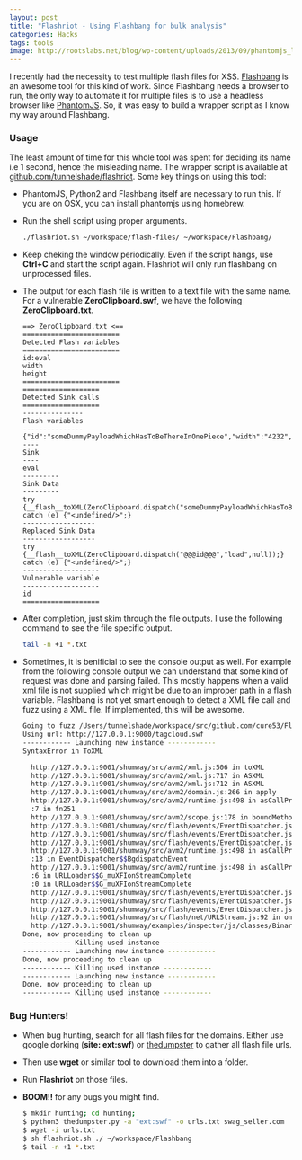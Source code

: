 ```yaml
---
layout: post
title: "Flashriot - Using Flashbang for bulk analysis"
categories: Hacks
tags: tools
image: http://rootslabs.net/blog/wp-content/uploads/2013/09/phantomjs_logo.png
---
```


I recently had the necessity to test multiple flash files for XSS. [Flashbang](https://cure53.de/flashbang)
is an awesome tool for this kind of work. Since Flashbang needs a browser to run, the only way to automate it for
multiple files is to use a headless browser like [PhantomJS](http://phantomjs.org). So, it was easy to build a
wrapper script as I know my way around Flashbang.

### Usage

The least amount of time for this whole tool was spent for deciding its name i.e 1 second, hence the misleading
name. The wrapper script is available at [github.com/tunnelshade/flashriot](https://github.com/tunnelshade/flashriot).
Some key things on using this tool:

+ PhantomJS, Python2 and Flashbang itself are necessary to run this. If you are on OSX, you can install phantomjs
using homebrew.
+ Run the shell script using proper arguments.

    ```bash
    ./flashriot.sh ~/workspace/flash-files/ ~/workspace/Flashbang/
    ```

+ Keep cheking the window periodically. Even if the script hangs, use **Ctrl+C** and start the script again. Flashriot
will only run flashbang on unprocessed files.
+ The output for each flash file is written to a text file with the same name. For a vulnerable **ZeroClipboard.swf**, we have
the following **ZeroClipboard.txt**.

    ```
	==> ZeroClipboard.txt <==
	========================
	Detected Flash variables
	========================
	id:eval
	width
	height
	========================
	===================
	Detected Sink calls
	===================
	---------------
	Flash variables
	---------------
	{"id":"someDummyPayloadWhichHasToBeThereInOnePiece","width":"4232","height":"2079"}
	----
	Sink
	----
	eval
	---------
	Sink Data
	---------
	try {__flash__toXML(ZeroClipboard.dispatch("someDummyPayloadWhichHasToBeThereInOnePiece","load",null));} catch (e) {"<undefined/>";}
	------------------
	Replaced Sink Data
	------------------
	try {__flash__toXML(ZeroClipboard.dispatch("@@@id@@@","load",null));} catch (e) {"<undefined/>";}
	-------------------
	Vulnerable variable
	-------------------
	id
	===================
    ```

+ After completion, just skim through the file outputs. I use the following command to see the file specific output.

     ```bash
     tail -n +1 *.txt
     ```

+ Sometimes, it is benificial to see the console output as well. For example from the following console output we can understand that
some kind of request was done and parsing failed. This mostly happens when a valid xml file is not supplied which might be due to an
improper path in a flash variable. Flashbang is not yet smart enough to detect a XML file call and fuzz using a XML file. If implemented,
this will be awesome.

    ```bash
	Going to fuzz /Users/tunnelshade/workspace/src/github.com/cure53/Flashbang/flash-files/files/tagcloud.swf
	Using url: http://127.0.0.1:9000/tagcloud.swf
	------------ Launching new instance ------------
	SyntaxError in ToXML

	  http://127.0.0.1:9001/shumway/src/avm2/xml.js:506 in toXML
	  http://127.0.0.1:9001/shumway/src/avm2/xml.js:717 in ASXML
	  http://127.0.0.1:9001/shumway/src/avm2/xml.js:712 in ASXML
	  http://127.0.0.1:9001/shumway/src/avm2/domain.js:266 in apply
	  http://127.0.0.1:9001/shumway/src/avm2/runtime.js:498 in asCallProperty
	  :7 in fn251
	  http://127.0.0.1:9001/shumway/src/avm2/scope.js:178 in boundMethod
	  http://127.0.0.1:9001/shumway/src/flash/events/EventDispatcher.js:101 in processListeners
	  http://127.0.0.1:9001/shumway/src/flash/events/EventDispatcher.js:79 in doDispatchEvent
	  http://127.0.0.1:9001/shumway/src/flash/events/EventDispatcher.js:252 in dispatchEventFunction
	  http://127.0.0.1:9001/shumway/src/avm2/runtime.js:498 in asCallProperty
	  :13 in EventDispatcher$$BgdispatchEvent
	  http://127.0.0.1:9001/shumway/src/avm2/runtime.js:498 in asCallProperty
	  :6 in URLLoader$$G_muXFIonStreamComplete
	  :0 in URLLoader$$G_muXFIonStreamComplete
	  http://127.0.0.1:9001/shumway/src/flash/events/EventDispatcher.js:133 in processListeners
	  http://127.0.0.1:9001/shumway/src/flash/events/EventDispatcher.js:79 in doDispatchEvent
	  http://127.0.0.1:9001/shumway/src/flash/events/EventDispatcher.js:223 in dispatchEvent
	  http://127.0.0.1:9001/shumway/src/flash/net/URLStream.js:92 in onclose
	  http://127.0.0.1:9001/shumway/examples/inspector/js/classes/BinaryFileReader.js:79 in onreadystatechange
	Done, now proceeding to clean up
	------------ Killing used instance ------------
	------------ Launching new instance ------------
	Done, now proceeding to clean up
	------------ Killing used instance ------------
	------------ Launching new instance ------------
	Done, now proceeding to clean up
	------------ Killing used instance ------------
    ```

### Bug Hunters!

+ When bug hunting, search for all flash files for the domains. Either use google dorking (**site: ext:swf**) or
[thedumpster](https://github.com/tunnelshade/thedumpster) to gather all flash file urls.
+ Then use **wget** or similar tool to download them into a folder.
+ Run **Flashriot** on those files.
+ **BOOM!!** for any bugs you might find.

	```bash
	$ mkdir hunting; cd hunting;
	$ python3 thedumpster.py -a "ext:swf" -o urls.txt swag_seller.com
	$ wget -i urls.txt
	$ sh flashriot.sh ./ ~/workspace/Flashbang
	$ tail -n +1 *.txt
	```
